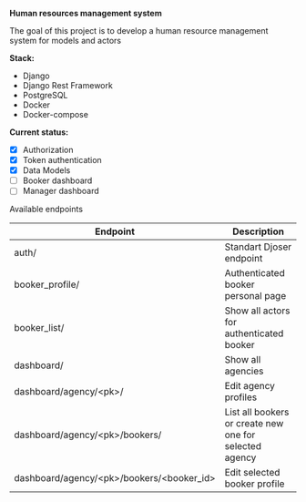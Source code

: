**Human resources management system**

The goal of this project is to develop a human resource management system
 for models and actors

**Stack:**
- Django
- Django Rest Framework
- PostgreSQL
- Docker
- Docker-compose

**Current status:**
- [X] Authorization
- [X] Token authentication
- [X] Data Models
- [ ] Booker dashboard
- [ ] Manager dashboard

Available endpoints

|       Endpoint         |  Description|
| ----------------       | ------- |
| auth/                  |Standart Djoser endpoint|
| booker_profile/        |Authenticated booker personal page|
| booker_list/           | Show all actors for authenticated booker|
| dashboard/             | Show all agencies|
| dashboard/agency/\<pk>/  | Edit agency profiles |
| dashboard/agency/\<pk>/bookers/  | List all bookers or create new one for selected agency|
| dashboard/agency/\<pk>/bookers/<booker_id>   | Edit selected booker profile|